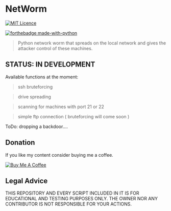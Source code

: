 # NetWorm
[![MIT Licence](https://badges.frapsoft.com/os/mit/mit-150x33.png?v=103)](https://opensource.org/licenses/mit-license.php)

[![forthebadge made-with-python](http://ForTheBadge.com/images/badges/made-with-python.svg)](https://www.python.org/)

> Python network worm that spreads on the local network and gives the attacker control of these machines.
## STATUS: IN DEVELOPMENT
Available functions at the moment:
> ssh bruteforcing

> drive spreading

> scanning for machines with port 21 or 22

> simple ftp connection ( bruteforcing will come soon )


ToDo: dropping a backdoor....

## Donation
If you like my content consider buying me a coffee.

<a href="https://www.buymeacoffee.com/9gwHLnDTs" target="_blank"><img src="https://www.buymeacoffee.com/assets/img/custom_images/orange_img.png" alt="Buy Me A Coffee" style="height: auto !important;width: auto !important;" ></a>

## Legal Advice
THIS REPOSITORY AND EVERY SCRIPT INCLUDED IN IT IS FOR EDUCATIONAL 
AND TESTING PURPOSES ONLY. THE OWNER NOR ANY CONTRIBUTOR IS NOT RESPONSIBLE
FOR YOUR ACTIONS.
